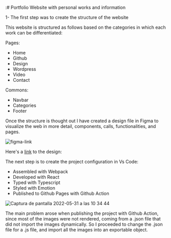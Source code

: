 :# Portfolio
Website with personal works and information

 1- The first step was to create the structure of the website
 
 This website is structured as follows based on the categories in which each work can be differentiated:

Pages:
- Home
- Github
- Design
- Wordpress
- Video 
- Contact

Commons:
- Navbar
- Categories
- Footer

Once the structure is thought out I have created a design file in Figma to visualize the web in more detail, components, calls, functionalities, and pages.

![figma-link](https://user-images.githubusercontent.com/61330345/171021832-8082bc3d-bda9-4b01-a2e6-ad41d89ee4c3.jpg)

Here's a <a href="https://www.figma.com/file/ANaSZjrO9XZpYeB6pkm8T1/Portfolio?node-id=19%3A55" target="_blank">link</a> to the design: 

The next step is to create the project configuration in Vs Code:
- Assembled with Webpack
- Developed with React
- Typed with Typescript
- Styled with Emotion
- Published to Github Pages with Github Action

![Captura de pantalla 2022-05-31 a las 10 34 44](https://user-images.githubusercontent.com/61330345/171130293-1f47a0ab-0d0b-4596-af9e-8ca43922b899.png)


The main problem arose when publishing the project with Github Action, since most of the images were not rendered, coming from a .json file that did not import the images dynamically. So I proceeded to change the .json file for a .js file, and import all the images into an exportable object.



